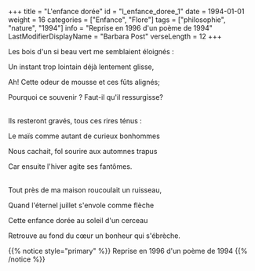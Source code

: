 +++
title = "L'enfance dorée"
id = "l_enfance_doree_1"
date = 1994-01-01
weight = 16
categories = ["Enfance", "Flore"]
tags = ["philosophie", "nature", "1994"]
info = "Reprise en 1996 d'un poème de 1994"
LastModifierDisplayName = "Barbara Post"
verseLength = 12
+++

Les bois d'un si beau vert me semblaient éloignés :

Un instant trop lointain déjà lentement glisse,

Ah! Cette odeur de mousse et ces fûts alignés;

Pourquoi ce souvenir ? Faut-il qu'il ressurgisse?

 \
Ils resteront gravés, tous ces rires ténus :

Le maïs comme autant de curieux bonhommes

Nous cachait, fol sourire aux automnes trapus

Car ensuite l'hiver agite ses fantômes.

 \
Tout près de ma maison roucoulait un ruisseau,

Quand l'éternel juillet s'envole comme flèche

Cette enfance dorée au soleil d'un cerceau

Retrouve au fond du cœur un bonheur qui s'ébrèche.

{{% notice style="primary" %}}
Reprise en 1996 d'un poème de 1994
{{% /notice %}}
